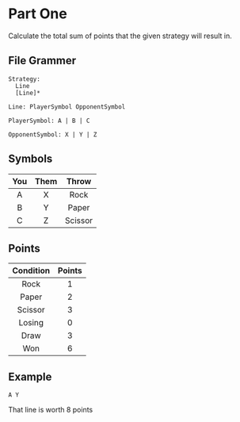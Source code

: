 # Part One
Calculate the total sum of points that the given strategy will result in.

## File Grammer
    Strategy:
      Line
      [Line]*

    Line: PlayerSymbol OpponentSymbol

    PlayerSymbol: A | B | C

    OpponentSymbol: X | Y | Z

## Symbols
| You   | Them   | Throw     |
|:-----:|:------:|:---------:|
| A     | X      | Rock      |
| B     | Y      | Paper     |
| C     | Z      | Scissor   |

## Points
| Condition | Points |
|:---------:|:------:|
| Rock      | 1      |
| Paper     | 2      |
| Scissor   | 3      |
| Losing    | 0      |
| Draw      | 3      |
| Won       | 6      |

## Example
    A Y
That line is worth 8 points
